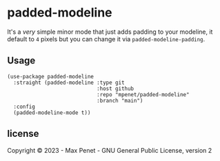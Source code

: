 # padded-modeline 

It's a *very* simple minor mode that just adds padding to your modeline, it
default to `4` pixels but you can change it via `padded-modeline-padding`.

## Usage

``` elisp
(use-package padded-modeline
  :straight (padded-modeline :type git
                             :host github
                             :repo "mpenet/padded-modeline"
                             :branch "main")
  :config
  (padded-modeline-mode t))
```

## license 

Copyright © 2023 - Max Penet - GNU General Public License, version 2 

